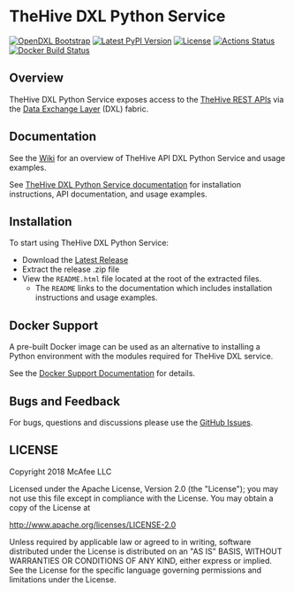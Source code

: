# TheHive DXL Python Service
[![OpenDXL Bootstrap](https://img.shields.io/badge/Built%20With-OpenDXL%20Bootstrap-blue.svg)](https://github.com/opendxl/opendxl-bootstrap-python)
[![Latest PyPI Version](https://img.shields.io/pypi/v/dxlthehiveservice.svg)](https://pypi.python.org/pypi/dxlthehiveservice)
[![License](https://img.shields.io/badge/License-Apache%202.0-blue.svg)](https://opensource.org/licenses/Apache-2.0)
[![Actions Status](https://github.com/opendxl/opendxl-thehive-service-python/workflows/Build/badge.svg)](https://github.com/opendxl/opendxl-thehive-service-python/actions)
[![Docker Build Status](https://img.shields.io/docker/cloud/build/opendxl/opendxl-thehive-service-python.svg)](https://hub.docker.com/r/opendxl/opendxl-thehive-service-python/)


## Overview

TheHive DXL Python Service exposes access to the
[TheHive REST APIs](https://github.com/TheHive-Project/TheHiveDocs/tree/master/api)
via the [Data Exchange Layer](http://www.mcafee.com/us/solutions/data-exchange-layer.aspx)
(DXL) fabric.

## Documentation

See the [Wiki](https://github.com/opendxl/opendxl-thehive-service-python/wiki)
for an overview of TheHive API DXL Python Service and usage examples.

See
[TheHive DXL Python Service documentation](https://opendxl.github.io/opendxl-thehive-service-python/pydoc)
for installation instructions, API documentation, and usage examples.

## Installation

To start using TheHive DXL Python Service:

* Download the [Latest Release](https://github.com/opendxl/opendxl-thehive-service-python/releases)
* Extract the release .zip file
* View the `README.html` file located at the root of the extracted files.
  * The `README` links to the documentation which includes installation
    instructions and usage examples.

## Docker Support

A pre-built Docker image can be used as an alternative to installing a Python
environment with the modules required for TheHive DXL service.

See the
[Docker Support Documentation](https://opendxl.github.io/opendxl-thehive-service-python/pydoc/docker.html)
for details.

## Bugs and Feedback

For bugs, questions and discussions please use the
[GitHub Issues](https://github.com/opendxl/opendxl-thehive-service-python/issues).

## LICENSE

Copyright 2018 McAfee LLC

Licensed under the Apache License, Version 2.0 (the "License"); you may not use
this file except in compliance with the License. You may obtain a copy of the
License at

http://www.apache.org/licenses/LICENSE-2.0

Unless required by applicable law or agreed to in writing, software distributed
under the License is distributed on an "AS IS" BASIS, WITHOUT WARRANTIES OR
CONDITIONS OF ANY KIND, either express or implied. See the License for the
specific language governing permissions and limitations under the License.
